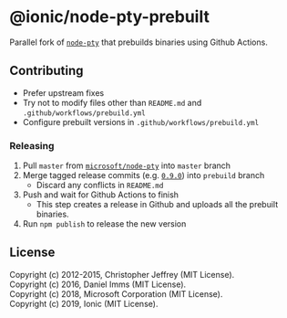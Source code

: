 # @ionic/node-pty-prebuilt

Parallel fork of [`node-pty`](https://github.com/microsoft/node-pty) that prebuilds binaries using Github Actions.

## Contributing

- Prefer upstream fixes
- Try not to modify files other than `README.md` and `.github/workflows/prebuild.yml`
- Configure prebuilt versions in `.github/workflows/prebuild.yml`

### Releasing

1. Pull `master` from [`microsoft/node-pty`](https://github.com/microsoft/node-pty) into `master` branch
1. Merge tagged release commits (e.g. [`0.9.0`](https://github.com/microsoft/node-pty/releases/tag/0.9.0)) into `prebuild` branch
    - Discard any conflicts in `README.md`
1. Push and wait for Github Actions to finish
    - This step creates a release in Github and uploads all the prebuilt binaries.
1. Run `npm publish` to release the new version

## License

Copyright (c) 2012-2015, Christopher Jeffrey (MIT License).<br>
Copyright (c) 2016, Daniel Imms (MIT License).<br>
Copyright (c) 2018, Microsoft Corporation (MIT License).<br>
Copyright (c) 2019, Ionic (MIT License).
